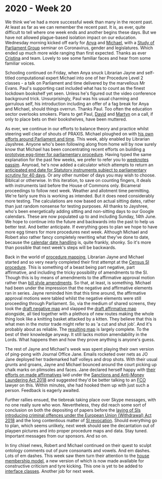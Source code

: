# 2020 - Week 20

We think we've had a more successful week than many in the recent past. At least as far as we can remember the recent past. It is, as ever, quite difficult to tell where one week ends and another begins these days. But we have not allowed plague-based isolation impact on our education. Wednesday morning kicked off early for [Anya](https://twitter.com/bitten_) and [Michael](https://twitter.com/fantasticlife), with a [Study of Parliament Group](http://www.studyofparliament.org.uk/) seminar on Coronavirus, gender and legislatures. Which ended up much more wide ranging than first expected. Thanks as ever [Cristina](https://twitter.com/estrangeirada) and team. Lovely to see some familiar faces and hear from some familiar voices.

Schooling continued on Friday, when Anya snuck Librarian Jayne and self-titled computational expert Michael into one of her Procedure Level 2 classes - a talk on Parliament and time delivered by the marvellous Mr Evans. Paul's supporting cast included what has to count as the finest lockdown bookshelf yet seen. Unless he's figured out the video conference background trick. Unsurprisingly, Paul was his usual charming and garrulous self, his introduction including an offer of a fag break for Anya and Michael, should things overrun. Thanks Paul. Too often the education sector overlooks smokers. Plans to get Paul, [David](https://twitter.com/clerkly) and [Martyn](https://twitter.com/martynpatrick) on a call, if only to place bets on their bookshelves, have been muttered.

As ever, we continue in our efforts to balance theory and practice whilst steering well clear of shouts of PRAXIS. Michael ploughed on with [his own efforts around Parliament and time](https://trello.com/c/4696EfyX/112-prototype-a-calendar). This week, ably enabled by Librarian Jayshree. Anyone who's been following along from home will by now surely know that Michael has been concentrating recent efforts on building [a prototype egg-timer for parliamentary procedure](http://parliament-calendar.herokuapp.com/). Having typed the same explanation for the past few weeks, we prefer to refer you to [weeknotes passim](https://ukparliament.github.io/ontologies/meta/weeknotes/2020/19/). Anyroad, he's now added a calculator which attempts to return an [anticipated end date for Statutory instruments subject to parliamentary scrutiny for 40 days](http://parliament-calendar.herokuapp.com/calculator/calculate?procedure=2&start-date=2019-12-17&day-count=40). Or any other number of days you may wish to choose. Biblical or otherwise. In this iteration, to save on counting fingers, it deals with instruments laid before the House of Commons only. Bicameral proceedings to follow next week. Weather and allotment time permitting. We're fairly sure this is working as intended. But it does need considerably more testing. The calculations are now based on actual sitting dates, rather than just random nonsense for testing purposes. All thanks to Jayshree, who's been energetically adding sitting and non-sitting days to our Google calendars. These are now populated up to and including Sunday, 14th June. We hope to continue into the future and backwards into the past to help us better test. And better anticipate. If everything goes to plan we hope to have more egg timers for more procedures next week. Although Michael and Robert also rather fancy completely rewriting what they've done to date, because the [calendar date handling](http://parliament-calendar.herokuapp.com/meta/schema) is, quite frankly, shonky. So it's more than possible that next week's steps will be backwards.

Back in the world of [procedure mapping](https://ukparliament.github.io/ontologies/procedure/procedure-ontology.html#maps), Librarian Jayne and Michael started and so very nearly completed their first attempt at the [Census SI procedure](https://trello.com/c/RQYwEsDy/102-census-si-map). This is something of a beast being part negative, part affirmative, and including the tricky possibility of amendments to the SI. Though this is by means of amendments to the affirmative approval motion rather than [bill style amendments](https://github.com/ukparliament/ontologies/blob/master/procedure/flowcharts/bills/amendments/amendment.pdf). So that, at least, is something. Michael had been under the impression that the negative and affirmative elements ran in series. Jayne reminded him that this time around, the affirmative approval motions were tabled whilst the negative elements were still proceeding through Parliament. So, via the medium of shared screens, they took the [draft negative map](https://ukparliament.github.io/ontologies/procedure/flowcharts/sis/draft-negative.pdf) and slapped the [draft affirmative map](https://ukparliament.github.io/ontologies/procedure/flowcharts/sis/draft-affirmative.pdf) alongside, all tied together with a plethora of new routes making the whole thing look like a knitting basket attacked by a kitten. They believe that this is what men in the motor trade might refer to as 'a cut and shut job'. And it's probably about as reliable. The [resulting map](https://github.com/ukparliament/ontologies/blob/master/procedure/flowcharts/sis/census.pdf) is largely complete. To the best of their knowledge anyway. It still lacks motion amendability in the Lords. What happens then and how they prove anything is anyone's guess.

The rest of Jayne and Michael's week was spent playing their own version of ping-pong with Journal Office Jane. Emails rocketed over nets as JO Jane deployed her trademarked half volleys and drop shots. With their usual grunts and groans, Jayne and Michael bounced around the court picking up chalk marks on plimsoles and faces. Jane declared herself happy with [their efforts on made affirmatives](https://trello.com/c/qjfr3R0z/98-made-affirmatives-under-the-sanctions-act) laid under the [Sanctions and Anti-Money Laundering Act 2018](http://www.legislation.gov.uk/ukpga/2018/13/contents/enacted) and suggested they'd be better talking to an [FCO](https://www.gov.uk/government/organisations/foreign-commonwealth-office) lawyer on this. Within minutes, she had hooked them up with just such a person. Feedback is eagerly awaited.

Further rallies ensued, the tiebreak taking place over Skype messages, with no one really sure who won. Nevertheless, they did reach some sort of conclusion on both the depositing of papers before the [laying of SIs introducing criminal offences under the European Union (Withdrawal) Act 2018](https://trello.com/c/MdQvaYMW/22-deposited-papers-ahead-of-laying-sis-introducing-criminal-offences) and the long contentious matter of [SI revocation](https://trello.com/c/KWbc8Etq/75-revoked-sis-committee-consideration). Should everything go to plan, which seems unlikely, next week should see the decantation out of playpen pictures and into proper procedure maps and data. Stay tuned. Important messages from our sponsors. And so on.

In tiny chisel news, Robert and Michael continued on their quest to sculpt ontology comments out of pure consonants and vowels. And em dashes. Lots of em dashes. This week saw them turn their attention to the [house membership model](https://ukparliament.github.io/ontologies/house-membership/house-membership-ontology.html), a new version of which is now made available for constructive criticism and tyre kicking. This one is yet to be added to [interface classes](https://ukparliament.github.io/ontologies/interface/interface.html). Another job for next week.